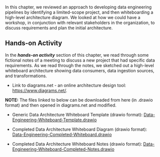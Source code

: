 
In this chapter, we reviewed an approach to developing data engineering pipelines by
identifying a limited-scope project, and then whiteboarding a high-level architecture
diagram. We looked at how we could have a workshop, in conjunction with relevant
stakeholders in the organization, to discuss requirements and plan the initial architecture.

## Hands-on Activity
In the ***hands-on activity*** section of this chapter, we read through some fictional notes of a meeting to discuss a new project that had specific data requirements. As we read through the notes, we sketched out a high-level whiteboard architecture showing data consumers, data ingestion sources, and transformations. 

- Link to diagrams.net - an online architecture design tool: https://www.diagrams.net/.  

**NOTE:** The files linked to below can be downloaded from here (in .drawio format) and then opened in diagrams.net and modified. 

- Generic Data Architecture Whiteboard Template (drawio format): [Data-Engineering-Whiteboard-Template.drawio](Data-Engineering-Whiteboard-Template.drawio)

- Completed Data Architecture Whiteboard Diagram (drawio format): [Data-Engineering-Completed-Whiteboard.drawio](Data-Engineering-Completed-Whiteboard.drawio)

- Completed Data Architecture Whiteboard Notes (drawio format): [Data-Engineering-Whiteboard-Completed-Notes.drawio](Data-Engineering-Whiteboard-Completed-Notes.drawio)


